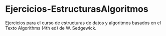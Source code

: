 # Ejercicios-EstructurasAlgoritmos

Ejercicios para el curso de estructuras de datos y algoritmos basados en el Texto Algorithms (4th ed) de W. Sedgewick.

